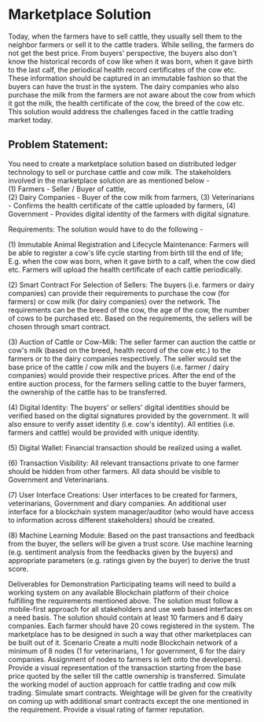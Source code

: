 # Marketplace Solution
Today, when the farmers have to sell cattle, they usually sell them to the neighbor farmers or sell it to the cattle traders. While selling, the farmers do not get the best price. From buyers' perspective, the buyers also don't know the historical records of cow like when it was born, when it gave birth to the last calf, the periodical health record certificates of the cow etc. These information should be captured in an immutable fashion so that the buyers can have the trust in the system. The dairy companies who also purchase the milk from the farmers are not aware about the cow from which it got the milk, the health certificate of the cow, the breed of the cow etc. This solution would address the challenges faced in the cattle trading market today.

## Problem Statement:
You need to create a marketplace solution based on distributed ledger technology to sell or purchase cattle and cow milk. The stakeholders involved in the marketplace solution are as mentioned below -   
(1) Farmers - Seller / Buyer of cattle,  
(2) Dairy Companies - Buyer of the cow milk from farmers,
(3) Veterinarians - Confirms the health certificate of the cattle uploaded by farmers, 
(4) Government - Provides digital identity of the farmers with digital signature.

Requirements:
The solution would have to do the following -

(1) Immutable Animal Registration and Lifecycle Maintenance: Farmers will be able to register a cow's life cycle starting from birth till the end of life; E.g. when the cow was born, when it gave birth to a calf, when the cow died etc. Farmers will upload the health certificate of each cattle periodically.

(2) Smart Contract For Selection of Sellers: The buyers (i.e. farmers or dairy companies) can provide their requirements to purchase the cow (for farmers) or cow milk (for dairy companies) over the network. The requirements can be the breed of the cow, the age of the cow, the number of cows to be purchased etc. Based on the requirements, the sellers will be chosen through smart contract.

(3) Auction of Cattle or Cow-Milk: The seller farmer can auction the cattle or cow's milk (based on the breed, health record of the cow etc.) to the farmers or to the dairy companies respectively. The seller would set the base price of the cattle / cow milk and the buyers (i.e. farmer / dairy companies) would provide their respective prices. After the end of the entire auction process, for the farmers selling cattle to the buyer farmers, the ownership of the cattle has to be transferred.

(4) Digital Identity: The buyers' or sellers' digital identities should be verified based on the digital signatures provided by the government. It will also ensure to verify asset identity (i.e. cow's identity). All entities (i.e. farmers and cattle) would be provided with unique identity.

(5) Digital Wallet: Financial transaction should be realized using a wallet.

(6) Transaction Visibility: All relevant transactions private to one farmer should be hidden from other farmers. All data should be visible to Government and Veterinarians.

(7) User Interface Creations: User interfaces to be created for farmers, veterinarians, Government and diary companies. An additional user interface for a blockchain system manager/auditor (who would have access to information across different stakeholders) should be created.

(8) Machine Learning Module: Based on the past transactions and feedback from the buyer, the sellers will be given a trust score. Use machine learning (e.g. sentiment analysis from the feedbacks given by the buyers) and appropriate parameters (e.g. ratings given by the buyer) to derive the trust score.

Deliverables for Demonstration
Participating teams will need to build a working system on any available Blockchain platform of their choice fulfilling the requirements mentioned above.
The solution must follow a mobile-first approach for all stakeholders and use web based interfaces on a need basis.
The solution should contain at least 10 farmers and 6 dairy companies. Each farmer should have 20 cows registered in the system.
The marketplace has to be designed in such a way that other marketplaces can be built out of it.
Scenario
Create a multi node Blockchain network of a minimum of 8 nodes (1 for veterinarians, 1 for government, 6 for the dairy companies. Assignment of nodes to farmers is left onto the developers).
Provide a visual representation of the transaction starting from the base price quoted by the seller till the cattle ownership is transferred.
Simulate the working model of auction approach for cattle trading and cow milk trading.
Simulate smart contracts. Weightage will be given for the creativity on coming up with additional smart contracts except the one mentioned in the requirement.
Provide a visual rating of farmer reputation.
